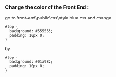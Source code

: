 
### Change the color of the Front End :
go to front-end\public\css\style.blue.css
and change

```shell
#top {
  background: #555555;
  padding: 10px 0;
}
```

by
```shell
#top {
  background: #01a982;
  padding: 10px 0;
}
```
